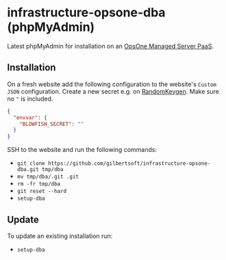 # infrastructure-opsone-dba (phpMyAdmin)

Latest phpMyAdmin for installation on an [OpsOne Managed Server PaaS](https://opsone.ch/hosting/managed-server).

## Installation

On a fresh website add the following configuration to the website's
`Custom JSON` configuration. Create a new secret e.g. on
[RandomKeygen](https://randomkeygen.com/#504_wpa). Make sure no `"` is
included.

```json
{
  "envvar": {
    "BLOWFISH_SECRET": ""
  }
}
```

SSH to the website and run the following commands:

* `git clone https://github.com/gilbertsoft/infrastructure-opsone-dba.git tmp/dba`
* `mv tmp/dba/.git .git`
* `rm -fr tmp/dba`
* `git reset --hard`
* `setup-dba`

## Update

To update an existing installation run:

* `setup-dba`
